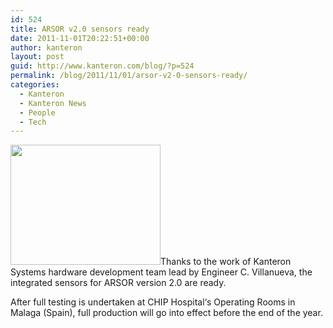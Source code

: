 ```yaml
---
id: 524
title: ARSOR v2.0 sensors ready
date: 2011-11-01T20:22:51+00:00
author: kanteron
layout: post
guid: http://www.kanteron.com/blog/?p=524
permalink: /blog/2011/11/01/arsor-v2-0-sensors-ready/
categories:
  - Kanteron
  - Kanteron News
  - People
  - Tech
---
```

<img class="aligncenter" title="ARSOR v2.0 sensors" src="http://farm7.static.flickr.com/6047/6286042229_e9cdec311c_m.jpg" alt="" width="240" height="192" />Thanks to the work of Kanteron Systems hardware development team lead by Engineer C. Villanueva, the integrated sensors for ARSOR version 2.0 are ready.

After full testing is undertaken at CHIP Hospital‘s Operating Rooms in Malaga (Spain), full production will go into effect before the end of the year.